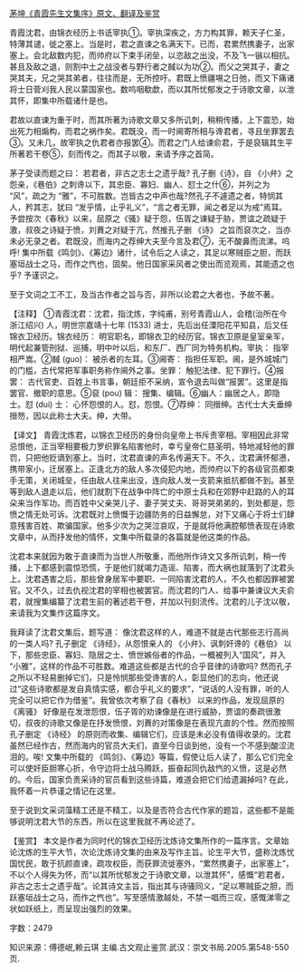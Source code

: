 [茅坤《青霞先生文集序》原文、翻译及鉴赏](https://www.vrrw.net/wx/14196.html)

青霞沈君，由锦衣经历上书诋宰执①。宰执深疾之，方力构其罪，赖天子仁圣，特薄其谴，徙之塞上。当是时，君之直谏之名满天下。已而，君累然携妻子，出家塞上。会北敌数内犯，而帅府以下束手闭垒，以恣敌之出没，不及飞一镞以相抗。甚且及敌之退，则割中土之战没者与野行者之馘以为功②。而父之哭其子，妻之哭其夫，兄之哭其弟者，往往而是，无所控吁。君既上愤疆埸之日弛，而又下痛诸将士日菅刈我人民以蒙国家也。数呜咽欷歔，而以其所忧郁发之于诗歌文章，以泄其怀，即集中所载诸什是也。

君故以直谏为重于时，而其所著为诗歌文章又多所讥刺，稍稍传播，上下震恐，始出死力相煽构，而君之祸作矣。君既没，而一时阃寄所相与谗君者，寻且坐罪罢去③。又未几，故宰执之仇君者亦报罢④。而君之门人给谏俞君，于是裒辑其生平所著若干卷⑤，刻而传之。而其子以敬，来请予序之首简。

茅子受读而题之曰： 若君者，非古之志士之遗乎哉? 孔子删《诗》，自 《小弁》之怨亲，《巷伯》之刺谗以下，其忠臣、寡妇、幽人、怼士之什⑥，并列之为 “风”，疏之为 “雅”，不可胜数。岂皆古之中声也哉?然孔子不遽遗之者，特悯其人，矜其志，犹曰 “发乎情，止乎礼义”，“言之者无罪，闻之者足以为戒”焉耳。予尝按次《春秋》以来，屈原之《骚》疑于怨，伍胥之谏疑于胁，贾谊之疏疑于激，叔夜之诗疑于愤，刘蕡之对疑于亢，然推孔子删 《诗》 之旨而裒次之，当亦未必无录之者。君既没，而海内之荐绅大夫至今言及君⑦，无不酸鼻而流涕。呜呼! 集中所载《鸣剑》、《筹边》诸什，试令后之人读之，其足以寒贼臣之胆，而跃塞垣战士之马，而作之忾也，固矣。他日国家采风者之使出而览观焉，其能遗之也乎? 予谨识之。

至于文词之工不工，及当古作者之旨与否，非所以论君之大者也，予故不著。



【注释】 ①青霞沈君：沈君，指沈炼，字纯甫，别号青霞山人，会稽(治所在今浙江绍兴) 人，明世宗嘉靖十七年 (1533) 进士，先后出任溧阳花平知县，后又任锦衣卫经历。锦衣经历： 明官职名，即锦衣卫的经历官。锦衣卫原是皇室亲军，明代起兼管刑狱、巡捕，明中叶以后，和东厂、西厂同为特务机构。宰执： 指宰相严嵩。②馘 (guo)： 被杀者的左耳。③阃寄： 指担任军职。阃，是外城城门的门槛，古代常把军事职务称作阃外之事。坐罪： 触犯法律、犯下罪行。④报罢： 古代官吏、百姓上书言事，朝廷拒不采纳，宣令退去叫做“报罢”。这里是指罢官、撤职的意思。⑤裒 (pou) 辑： 搜集、编辑。⑥幽人：幽居之人，即隐士。怼 (dui) 士： 心怀怨恨的人。怼，怨恨。⑦荐绅： 同搢绅。古代士大夫垂绅搢笏，因以此称士大夫。绅，大带。

【译文】 青霞沈炼君，以锦衣卫经历的身份向皇帝上书斥责宰相。宰相因此非常忌恨他，正当宰相要极力罗织罪名陷害他时，幸亏皇帝仁慈圣明，特地减轻他的罪罚，只把他贬谪到塞上。当时，沈君直谏的声名传遍天下。不久，沈君满怀郁懑，携带家小，迁居塞上。正逢北方的敌人多次侵犯内地，而帅府以下的各级官员都束手无策，关闭城垒，任由敌人往来出没，连向敌人发一支箭来抵抗都做不到。甚至等到敌人退走以后，他们就割下在战争中阵亡的中原士兵和在郊野中赶路的人的耳朵来当作军功。而百姓中父亲哭儿子、妻子哭丈夫、哥哥哭弟弟的，到处都是，怨愤之情无处可诉。沈君既对上愤慨于边疆防务的日益懈怠，对下又痛心于将士们肆意残害百姓、欺骗国家。他多少次为之哭泣哀叹，于是就将他满腔郁愤表现在诗歌文章中，从而抒发他的情怀，文集中所载录的各篇就是他这类的作品。

沈君本来就因为敢于直谏而为当世人所敬重，而他所作诗文又多所讥刺，稍一传播，上下都感到震惊恐慌，于是他们就竭力造谣、陷害，而大祸也就落到了沈君头上。沈君遇害之后，那些曾身居军中要职、一同陷害沈君的人，不久也都因罪被罢官。又不久，过去仇视沈君的宰相也被罢官。而沈君的门人、给事中兼谏议大夫俞君，就搜集编纂了沈君生前的著述若干卷，并加以刊刻流传。沈君的儿子沈以敬，来请我为文集作这篇序文。

我拜读了沈君文集后，题写道： 像沈君这样的人，难道不就是古代那些志行高尚的一类人吗? 孔子删定 《诗经》，从怨恨亲人的 《小弁》、讽刺奸谗的《巷伯》 以下，那些忠臣、寡妇、隐居之士、愤世嫉俗者的作品，一概被列入“国风”，并入 “小雅”，这样的作品不可胜数。难道这些都是古代的合乎音律的诗歌吗? 然而孔子之所以不轻易删掉它们，只是怜悯那些受谗害的人，彰显他们的志向，他还说过“这些诗歌都是发自真情实感，都合乎礼义的要求”，“说话的人没有罪，听的人完全可以把它作为借鉴”。我曾依次考察了自《春秋》 以来的作品，发现屈原的 《离骚》 好像是在发泄怨恨，伍子胥的劝谏像是在进行威胁，贾谊的奏疏很激切，叔夜的诗歌又像是在抒发愤恨，刘蕡的对策像是在表现亢直的个性。然而按照孔子删定 《诗经》 的原则而收集、编辑它们，应该是未必没有值得收录的。沈君虽然已经作古，然而海内的官员大夫们，直至今日谈到他，没有一个不感到酸涩流泪的。唉! 文集中所载的 《鸣剑》、《筹边》等篇，假使让后人读了，那么它们完全可以使奸臣胆寒心折，令守边将士战马腾跃，振奋起同仇敌忾的义愤，这是必然的。今后，国家负责采诗的官员看到这些诗篇，难道会把它们给遗漏掉吗? 在此，我怀着一片恭谨之情记在这里。

至于说到文采词藻精工还是不精工，以及是否符合古代作家的题旨，这些都不是能够说明沈君大节的东西，所以在这里我就不再论述了。

【鉴赏】 本文是作者为同时代的锦衣卫经历沈炼诗文集所作的一篇序言。文章始论沈炼的生平大节，次论沈炼诗文集的由来及写作主旨。论生平大节，盛称沈炼忧国忧民，敢于抗颜直谏，疏攻权臣，而获罪流徙塞外，“累然携妻子，出家塞上”，不以个人得失为怀，而“以其所忧郁发之于诗歌文章，以泄其怀”，感慨“若君者，非古之志士之遗乎哉”。论其诗文主旨，指出其与诗骚同义，“足以寒贼臣之胆，而跃塞垣战士之马，而作之忾也”。写至感情激越处，不禁一唱而三叹，感慨涕零之状如跃纸上，而呈现出强烈的效果。

字数：2479

知识来源：傅德岷,赖云琪 主编.古文观止鉴赏.武汉：崇文书局.2005.第548-550页.

